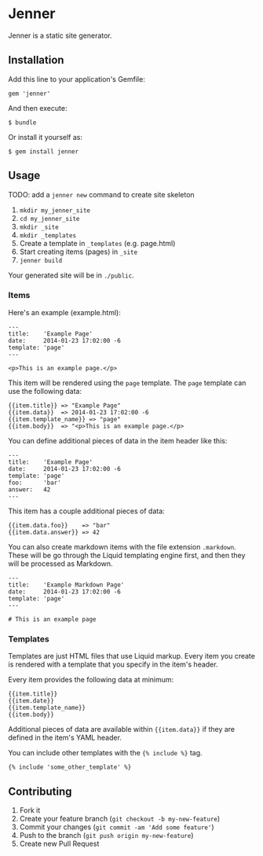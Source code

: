 # Jenner

Jenner is a static site generator.

## Installation

Add this line to your application's Gemfile:

    gem 'jenner'

And then execute:

    $ bundle

Or install it yourself as:

    $ gem install jenner

## Usage

TODO: add a `jenner new` command to create site skeleton

1. `mkdir my_jenner_site`
2. `cd my_jenner_site`
3. `mkdir _site`
4. `mkdir _templates`
5. Create a template in `_templates` (e.g. page.html)
6. Start creating items (pages) in `_site`
7. `jenner build`

Your generated site will be in `./public`.

### Items

Here's an example (example.html):

    ---
    title:    'Example Page'
    date:     2014-01-23 17:02:00 -6
    template: 'page'
    ---

    <p>This is an example page.</p>

This item will be rendered using the `page` template. The `page`
template can use the following data:

    {{item.title}} => "Example Page"
    {{item.data}}  => 2014-01-23 17:02:00 -6
    {{item.template_name}} => "page"
    {{item.body}}  => "<p>This is an example page.</p>

You can define additional pieces of data in the item header like this:

    ---
    title:    'Example Page'
    date:     2014-01-23 17:02:00 -6
    template: 'page'
    foo:      'bar'
    answer:   42
    ---

This item has a couple additional pieces of data:

    {{item.data.foo}}    => "bar"
    {{item.data.answer}} => 42

You can also create markdown items with the file extension `.markdown`.
These will be go through the Liquid templating engine first, and then
they will be processed as Markdown.

    ---
    title:    'Example Markdown Page'
    date:     2014-01-23 17:02:00 -6
    template: 'page'
    ---

    # This is an example page


### Templates

Templates are just HTML files that use Liquid markup. Every item you
create is rendered with a template that you specify in the item's
header.

Every item provides the following data at minimum:

    {{item.title}}
    {{item.date}}
    {{item.template_name}}
    {{item.body}}

Additional pieces of data are available within `{{item.data}}` if they
are defined in the item's YAML header.

You can include other templates with the `{% include %}` tag.

    {% include 'some_other_template' %}


## Contributing

1. Fork it
2. Create your feature branch (`git checkout -b my-new-feature`)
3. Commit your changes (`git commit -am 'Add some feature'`)
4. Push to the branch (`git push origin my-new-feature`)
5. Create new Pull Request
